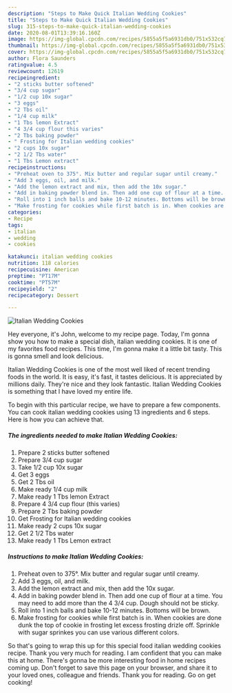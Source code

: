 ```yaml
---
description: "Steps to Make Quick Italian Wedding Cookies"
title: "Steps to Make Quick Italian Wedding Cookies"
slug: 315-steps-to-make-quick-italian-wedding-cookies
date: 2020-08-01T13:39:16.160Z
image: https://img-global.cpcdn.com/recipes/5855a5f5a6931db0/751x532cq70/italian-wedding-cookies-recipe-main-photo.jpg
thumbnail: https://img-global.cpcdn.com/recipes/5855a5f5a6931db0/751x532cq70/italian-wedding-cookies-recipe-main-photo.jpg
cover: https://img-global.cpcdn.com/recipes/5855a5f5a6931db0/751x532cq70/italian-wedding-cookies-recipe-main-photo.jpg
author: Flora Saunders
ratingvalue: 4.5
reviewcount: 12619
recipeingredient:
- "2 sticks butter softened"
- "3/4 cup sugar"
- "1/2 cup 10x sugar"
- "3 eggs"
- "2 Tbs oil"
- "1/4 cup milk"
- "1 Tbs lemon Extract"
- "4 3/4 cup flour this varies"
- "2 Tbs baking powder"
- " Frosting for Italian wedding cookies"
- "2 cups 10x sugar"
- "2 1/2 Tbs water"
- "1 Tbs Lemon extract"
recipeinstructions:
- "Preheat oven to 375°. Mix butter and regular sugar until creamy."
- "Add 3 eggs, oil, and milk."
- "Add the lemon extract and mix, then add the 10x sugar."
- "Add in baking powder blend in. Then add one cup of flour at a time. You may need to add more than the 4 3/4 cup. Dough should not be sticky."
- "Roll into 1 inch balls and bake 10-12 minutes. Bottoms will be brown."
- "Make frosting for cookies while first batch is in. When cookies are done dunk the top of cookie in frosting let excess frosting drizle off. Sprinkle with sugar sprinkes you can use various different colors."
categories:
- Recipe
tags:
- italian
- wedding
- cookies

katakunci: italian wedding cookies 
nutrition: 118 calories
recipecuisine: American
preptime: "PT17M"
cooktime: "PT57M"
recipeyield: "2"
recipecategory: Dessert

---
```



![Italian Wedding Cookies](https://img-global.cpcdn.com/recipes/5855a5f5a6931db0/751x532cq70/italian-wedding-cookies-recipe-main-photo.jpg)

Hey everyone, it's John, welcome to my recipe page. Today, I'm gonna show you how to make a special dish, italian wedding cookies. It is one of my favorites food recipes. This time, I'm gonna make it a little bit tasty. This is gonna smell and look delicious.

Italian Wedding Cookies is one of the most well liked of recent trending foods in the world. It is easy, it's fast, it tastes delicious. It is appreciated by millions daily. They're nice and they look fantastic. Italian Wedding Cookies is something that I have loved my entire life.




To begin with this particular recipe, we have to prepare a few components. You can cook italian wedding cookies using 13 ingredients and 6 steps. Here is how you can achieve that.

<!--inarticleads1-->

##### The ingredients needed to make Italian Wedding Cookies:

1. Prepare 2 sticks butter softened
1. Prepare 3/4 cup sugar
1. Take 1/2 cup 10x sugar
1. Get 3 eggs
1. Get 2 Tbs oil
1. Make ready 1/4 cup milk
1. Make ready 1 Tbs lemon Extract
1. Prepare 4 3/4 cup flour (this varies)
1. Prepare 2 Tbs baking powder
1. Get  Frosting for Italian wedding cookies
1. Make ready 2 cups 10x sugar
1. Get 2 1/2 Tbs water
1. Make ready 1 Tbs Lemon extract




<!--inarticleads2-->

##### Instructions to make Italian Wedding Cookies:

1. Preheat oven to 375°. Mix butter and regular sugar until creamy.
1. Add 3 eggs, oil, and milk.
1. Add the lemon extract and mix, then add the 10x sugar.
1. Add in baking powder blend in. Then add one cup of flour at a time. You may need to add more than the 4 3/4 cup. Dough should not be sticky.
1. Roll into 1 inch balls and bake 10-12 minutes. Bottoms will be brown.
1. Make frosting for cookies while first batch is in. When cookies are done dunk the top of cookie in frosting let excess frosting drizle off. Sprinkle with sugar sprinkes you can use various different colors.




So that's going to wrap this up for this special food italian wedding cookies recipe. Thank you very much for reading. I am confident that you can make this at home. There's gonna be more interesting food in home recipes coming up. Don't forget to save this page on your browser, and share it to your loved ones, colleague and friends. Thank you for reading. Go on get cooking!
